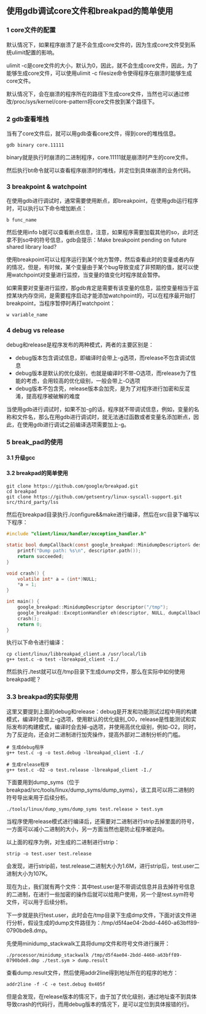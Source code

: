 ## 使用gdb调试core文件和breakpad的简单使用

### 1 core文件的配置

默认情况下，如果程序崩溃了是不会生成core文件的，因为生成core文件受到系统ulimit配置的影响。

ulimit -c是core文件的大小，默认为0，因此，就不会生成core文件，因此，为了能够生成core文件，可以使用ulimit -c filesize命令使得程序在崩溃时能够生成core文件。

默认情况下，会在崩溃的程序所在的路径下生成core文件，当然也可以通过修改/proc/sys/kernel/core-pattern将core文件放到某个路径下。

### 2 gdb查看堆栈

当有了core文件后，就可以用gdb查看core文件，得到core的堆栈信息。

``` shell
gdb binary core.11111
```

binary就是执行时崩溃的二进制程序，core.11111就是崩溃时产生的core文件。

然后执行bt命令就可以查看程序崩溃时的堆栈，并定位到具体崩溃的业务代码。

### 3 breakpoint & watchpoint

在使用gdb进行调试时，通常需要使用断点，即breakpoint，在使用gdb运行程序时，可以执行以下命令增加断点：

```
b func_name
```

然后使用info b就可以查看断点信息，注意，如果程序需要加载其他的so，此时还拿不到so中的符号信息，gdb会提示：Make breakpoint pending on future shared library load?

使用breakpoint可以让程序运行到某个地方暂停，然后查看此时的变量或者内存的情况，但是，有时候，某个变量由于某个bug导致变成了非预期的值，就可以使用watchpoint对变量进行监控，当变量的值变化时程序就会暂停。

如果需要对变量进行监控，那gdb肯定是需要有该变量的信息，监控变量相当于监控某块内存空间，是需要程序启动才能添加watchpoint的，可以在程序最开始打breakpoint，当程序暂停时再打watchpoint：

```
w variable_name
```

### 4 debug vs release

debug和release是程序发布的两种模式，两者的主要区别是：

* debug版本包含调试信息，即编译时会带上-g选项，而release不包含调试信息
* debug版本是默认的优化级别，也就是编译时不带-O选项，而release为了性能的考虑，会用较高的优化级别，一般会带上-O选项
* debug版本不包含壳，release版本会加壳，是为了对程序进行加密和反混淆，提高程序被破解的难度

当使用gdb进行调试时，如果不加-g的话，程序就不带调试信息，例如，变量的名称和文件名，那么在用gdb进行调试时，就无法通过函数或者变量名添加断点，因此，在使用gdb进行调试之前编译选项需要加上-g。

### 5 break_pad的使用

#### 3.1 升级gcc

#### 3.2 breakpad的简单使用

```
git clone https://github.com/google/breakpad.git
cd breakpad
git clone https://github.com/getsentry/linux-syscall-support.git src/third_party/lss
```

然后在breakpad目录执行./configure&&make进行编译，然后在src目录下编写以下程序：

``` C
#include "client/linux/handler/exception_handler.h"

static bool dumpCallback(const google_breakpad::MinidumpDescriptor& descriptor, void*context, bool succeeded) {
	printf("Dump path: %s\n", descriptor.path());
	return succeeded;
}

void crash() {
	volatile int* a = (int*)NULL;
	*a = 1;
}

int main() {
	google_breakpad::MinidumpDescriptor descriptor("/tmp");
	google_breakpad::ExceptionHandler eh(descriptor, NULL, dumpCallback, NULL, true, -1);
	crash();
	return 0;
}

```

执行以下命令进行编译：

``` shell
cp client/linux/libbreakpad_client.a /usr/local/lib
g++ test.c -o test -lbreakpad_client -I./
```

然后执行./test就可以在/tmp目录下生成dump文件，那么在实际中如何使用breakpad呢？

### 3.3 breakpad的实际使用

这里又要提到上面的debug和release：debug是开发和功能测试过程中用的构建模式，编译时会带上-g选项，使用默认的优化级别_O0，release是性能测试和实际发布的构建模式，编译时会去掉-g选项，并使用高优化级别，例如-O2，同时，为了反逆向，还会对二进制进行加壳操作，提高外部对二进制分析的门槛。

``` shell
# 生成debug程序
g++ test.c -g -o test.debug -lbreakpad_client -I./

# 生成release程序
g++ test.c -O2 -o test.release -lbreakpad_client -I./
```

下面要用到dump_syms（位于breakpad/src/tools/linux/dump_syms/dump_syms），该工具可以将二进制的符号导出来用于后续分析。

``` shell
./tools/linux/dump_syms/dump_syms test.release > test.sym
```

当程序使用release模式进行编译后，还需要对二进制进行strip去掉里面的符号，一方面可以减小二进制的大小，另一方面当然也是防止程序被逆向。

以上面的程序为例，对生成的二进制进行strip：

``` shell
strip -o test.user test.release
```

会发现，进行strip前，test.release二进制大小为1.6M，进行strip后，test.user二进制大小为107K。

现在为止，我们就有两个文件：其中test.user是不带调试信息并且去掉符号信息的二进制，在进行一些加密的操作后就可以给用户使用，另一个是test.sym符号文件，可以用于后续分析。

下一步就是执行test.user，此时会在/tmp目录下生成dmp文件，下面对该文件进行分析，假设生成的dump文件路径为：/tmp/d5f4ae04-2bdd-4460-a63bff89-0790bde8.dmp。

先使用minidump_stackwalk工具将dump文件和符号文件进行展开：

``` shell
./processor/minidump_stackwalk /tmp/d5f4ae04-2bdd-4460-a63bff89-0790bde8.dmp ./test.sym > dump.result
```

查看dump.result文件，然后使用addr2line得到地址所在的程序的地方：

``` shell
addr2line -f -C -e test.debug 0x405f
```

但是会发现，在release版本的情况下，由于加了优化级别，通过地址查不到具体导致crash的代码行，而用debug版本的情况下，是可以定位到具体报错的行。